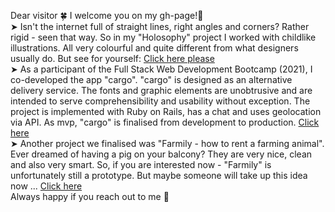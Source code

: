 Dear visitor 🍀 
I welcome you on my gh-page!🌼 <br>
➤ Isn't the internet full of straight lines, right angles and corners? Rather rigid - seen that way. So in my "Holosophy" project I worked with childlike illustrations. All very colourful and quite different from what designers usually do. But see for yourself: [Click here please](https://otmarje.github.io/Holos/hsophy2/)<br>
➤ As a participant of the Full Stack Web Development Bootcamp (2021), I co-developed the app "cargo". "cargo" is designed as an alternative delivery service. The fonts and graphic elements are unobtrusive and are intended to serve comprehensibility and usability without exception. The project is implemented with Ruby on Rails, has a chat and uses geolocation via API. As mvp, "cargo" is finalised from development to production. [Click here](https://www.cargo-delivery.de/)<br>
➤ Another project we finalised was "Farmily - how to rent a farming animal". Ever dreamed of having a pig on your balcony? They are very nice, clean and also very smart. So, if you are interested now - "Farmily" is unfortunately still a prototype. But maybe someone will take up this idea now ... [Click here](https://farmilyapp.herokuapp.com/)<br>
Always happy if you reach out to me 🌿
